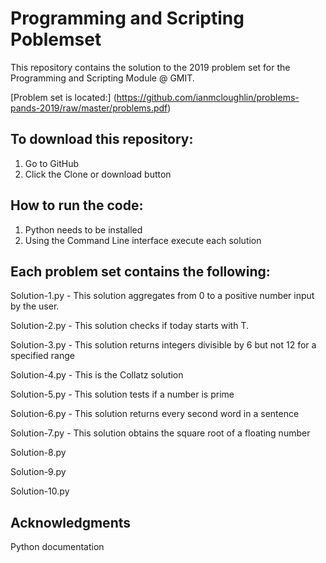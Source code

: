 # Programming and Scripting Poblemset

This repository contains the solution to the 2019 problem set for the Programming and Scripting Module @ GMIT.

[Problem set is located:] (https://github.com/ianmcloughlin/problems-pands-2019/raw/master/problems.pdf)
      
## To download this repository:

1. Go to GitHub
2. Click the Clone or download button

## How to run the code:

1. Python needs to be installed
2. Using the Command Line interface execute each solution

## Each problem set contains the following:

Solution-1.py - This solution aggregates from 0 to a positive number input by the user.

Solution-2.py - This solution checks if today starts with T.

Solution-3.py - This solution returns integers divisible by 6 but not 12 for a specified range

Solution-4.py - This is the Collatz solution

Solution-5.py - This solution tests if a number is prime

Solution-6.py - This solution returns every second word in a sentence

Solution-7.py - This solution obtains the square root of a floating number

Solution-8.py

Solution-9.py

Solution-10.py


##  Acknowledgments

Python documentation